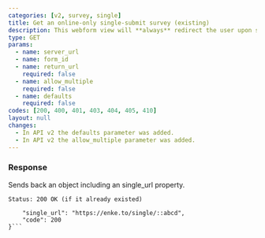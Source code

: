 ```yaml
---
categories: [v2, survey, single]
title: Get an online-only single-submit survey (existing)
description: This webform view will **always** redirect the user upon successful submission of a record.
type: GET
params: 
  - name: server_url 
  - name: form_id
  - name: return_url
    required: false
  - name: allow_multiple
    required: false
  - name: defaults
    required: false
codes: [200, 400, 401, 403, 404, 405, 410]
layout: null
changes:
  - In API v2 the defaults parameter was added.
  - In API v2 the allow_multiple parameter was added.
---
```


### Response

Sends back an object including an single_url property.

```Status: 200 OK (if it already existed)```
```{
    "single_url": "https://enke.to/single/::abcd",
    "code": 200
}```
